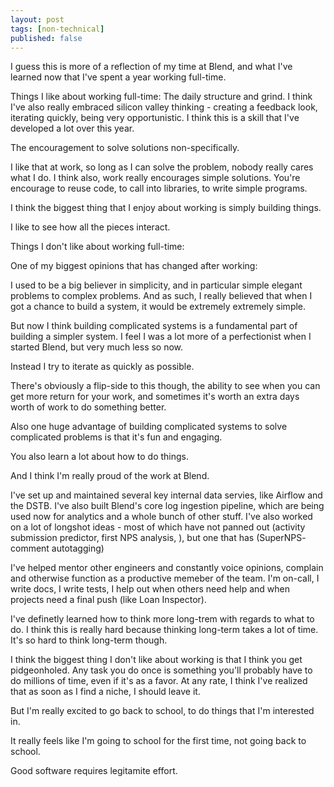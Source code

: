```yaml
---
layout: post
tags: [non-technical]
published: false
---
```


I guess this is more of a reflection of my time at Blend, and what I've learned now that I've spent a year working full-time. 

Things I like about working full-time:
The daily structure and grind. I think I've also really embraced silicon valley thinking - creating a feedback look, iterating quickly, being very opportunistic. 
I think this is a skill that I've developed a lot over this year.

The encouragement to solve solutions non-specifically. 

I like that at work, so long as I can solve the problem, nobody really cares what I do. I think also, work really encourages simple solutions. 
You're encourage to reuse code, to call into libraries, to write simple programs. 

I think the biggest thing that I enjoy about working is simply building things. 

I like to see how all the pieces interact. 


Things I don't like about working full-time:

One of my biggest opinions that has changed after working:

I used to be a big believer in simplicity, and in particular simple elegant problems to complex problems. 
And as such, I really believed that when I got a chance to build a system, it would be extremely extremely simple. 

But now I think building complicated systems is a fundamental part of building a simpler system. 
I feel I was a lot more of a perfectionist when I started Blend, but very much less so now. 

Instead I try to iterate as quickly as possible. 

There's obviously a flip-side to this though, the ability to see when you can get more return for your work, and sometimes it's worth an extra days worth of work to do something better. 

Also one huge advantage of building complicated systems to solve complicated problems is that it's fun and engaging. 

You also learn a lot about how to do things. 

And I think I'm really proud of the work at Blend. 

I've set up and maintained several key internal data servies, like Airflow and the DSTB. 
I've also built Blend's core log ingestion pipeline, which are being used now for analytics and a whole bunch of other stuff. 
I've also worked on a lot of longshot ideas - most of which have not panned out (activity submission predictor, first NPS analysis, ), but one that has (SuperNPS- comment autotagging)

I've helped mentor other engineers and constantly voice opinions, complain and otherwise function as a productive memeber of the team. I'm on-call, I write docs, I write tests, I help out when others need help and when projects need a final push (like Loan Inspector).


I've definetly learned how to think more long-trem with regards to what to do. I think this is really hard because thinking long-term takes a lot of time. It's so hard to think long-term though. 

I think the biggest thing I don't like about working is that I think you get pidgeonholed. Any task you do once is something you'll probably have to do millions of time, even if it's as a favor.
At any rate, I think I've realized that as soon as I find a niche, I should leave it. 

But I'm really excited to go back to school, to do things that I'm interested in. 

It really feels like I'm going to school for the first time, not going back to school. 

Good software requires legitamite effort.
